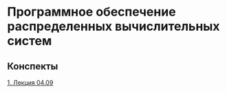 # Программное обеспечение распределенных вычислительных систем

## Конспекты

[1. Лекция 04.09](lectures/lecture-1.md)

